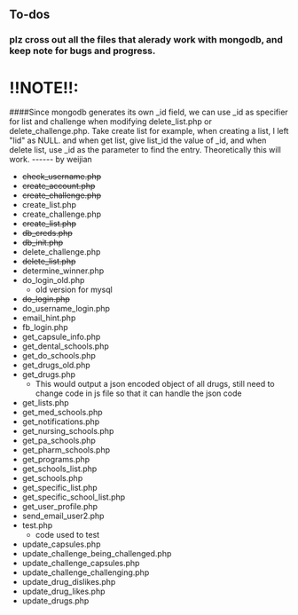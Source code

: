 ## To-dos 

### plz cross out all the files that alerady work with mongodb, and keep note for bugs and progress.  



# !!NOTE!!:  
####Since mongodb generates its own _id field, we can use _id as specifier for list and challenge when modifying delete_list.php or delete_challenge.php. Take create list for example, when creating a list, I left "lid" as NULL. and when get list, give list_id the value of _id, and when delete list, use _id as the parameter to find the entry. Theoretically this will work. ------ by weijian 



* ~~check_username.php~~
* ~~create_account.php~~
* ~~create_challenge.php~~
* create_list.php
* create_challenge.php
* ~~create_list.php~~
* ~~db_creds.php~~
* ~~db_init.php~~
* delete_challenge.php
* ~~delete_list.php~~
* determine_winner.php
* do_login_old.php
  * old version for mysql
* ~~do_login.php~~
* do_username_login.php
* email_hint.php
* fb_login.php
* get_capsule_info.php
* get_dental_schools.php
* get_do_schools.php
* get_drugs_old.php
* get_drugs.php
  * This would output a json encoded object of all drugs, still need to change code in js file so that it can handle the json code
* get_lists.php
* get_med_schools.php
* get_notifications.php
* get_nursing_schools.php
* get_pa_schools.php
* get_pharm_schools.php
* get_programs.php
* get_schools_list.php
* get_schools.php
* get_specific_list.php
* get_specific_school_list.php
* get_user_profile.php
* send_email_user2.php
* test.php
  * code used to test 
* update_capsules.php
* update_challenge_being_challenged.php
* update_challenge_capsules.php
* update_challenge_challenging.php
* update_drug_dislikes.php
* update_drug_likes.php
* update_drugs.php